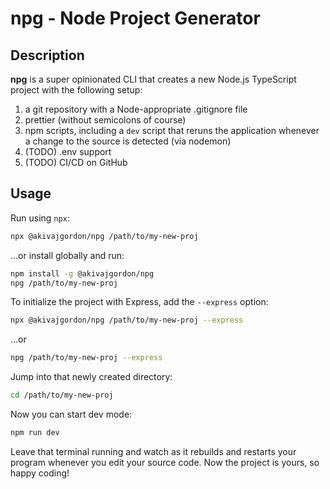 # npg - Node Project Generator

## Description

**npg** is a super opinionated CLI that creates a new Node.js TypeScript project with the following setup:

1. a git repository with a Node-appropriate .gitignore file
2. prettier (without semicolons of course)
3. npm scripts, including a `dev` script that reruns the application whenever a change to the source is detected (via nodemon)
4. (TODO) .env support
5. (TODO) CI/CD on GitHub

## Usage

Run using `npx`:

```sh
npx @akivajgordon/npg /path/to/my-new-proj
```

...or install globally and run:

```sh
npm install -g @akivajgordon/npg
npg /path/to/my-new-proj
```

To initialize the project with Express, add the `--express` option:

```sh
npx @akivajgordon/npg /path/to/my-new-proj --express
```

...or

```sh
npg /path/to/my-new-proj --express
```

Jump into that newly created directory:

```sh
cd /path/to/my-new-proj
```

Now you can start dev mode:

```sh
npm run dev
```

Leave that terminal running and watch as it rebuilds and restarts your program whenever you edit your source code. Now the project is yours, so happy coding!
